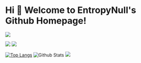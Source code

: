 # Hi 🎉 Welcome to EntropyNull's Github Homepage!

<img src="https://readme-typing-svg.herokuapp.com/?lines=Nice%20to%20meet%20U;Hello%20Github%20World!&font=Roboto" />

<p>
<img src="https://img.shields.io/static/v1?label=Program&message=Python&color=blue"/>
<img src="https://visitor-badge.glitch.me/badge?page_id=https://github.com/EntropyNull&right_color=red" />
</p>

[![Top Langs](https://github-readme-stats.vercel.app/api/top-langs/?username=EntropyNull)](https://github.com/EntropyNull/github-readme-stats)
![Github Stats](https://github-readme-stats.vercel.app/api?username=EntropyNull&show_icons=true&theme=dark&count_private=true)
![](https://activity-graph.herokuapp.com/graph?username=EntropyNull&theme=github)
